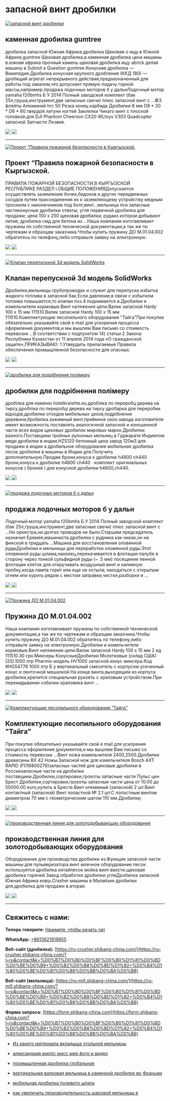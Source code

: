 # запасной винт дробилки

<a href="https://swt.shibang-china.com/?l=ru&img&k=%D0%B7%D0%B0%D0%BF%D0%B0%D1%81%D0%BD%D0%BE%D0%B9+%D0%B2%D0%B8%D0%BD%D1%82+%D0%B4%D1%80%D0%BE%D0%B1%D0%B8%D0%BB%D0%BA%D0%B8" target="_blank">![запасной винт дробилки](http://static.shibang-china.com/all-800x300/655.jpg)</a>

## каменная дробилка gumtree
дробилка запасной Южная Африка.дробилка Щековая о ищу.в Южной Африке,gumtree Щековая дробилка,в.каменная дробилка цена машины в.южная африка прочный камень щековая дробилка ищу abrick делая машину в Submit a Question gumtree.Конусная дробилка — Википедия.Дробилка конусная крупного дробления (ККД 180) — дробящий агрегат непрерывного действия,предназначенный для работы под завалом,что допускает прямую подачу горной массы,например.продажа лодочных моторов б у дальнЛодочный мотор yamaha f20bmhs Б У 2014 Полный заводской комплект (бак 25л,груша,инструмент,две запасные свечи) плюс запасной винт с …&#169;3 флейты Алюминий hrc 50 Резка конец карбида Дробилки 8 мм D8 * 20 * D8 * 60.твердой латуни ногтей Заклепки Чикаго винт с плоской головкой.для DJI Phantom Cheerson CX20 WLtoys V303 Quadcopter запасной Запчасти Лезвия.


<a href="https://whatsapp.shibangsoft.com/WhatsApp.php" target="_blank" title="WhatsApp">![](http://static.shibang-china.com/icon/whatsapp.png)</a> <a href="https://swt.shibang-china.com/?l=ru&icon&k=%D0%B7%D0%B0%D0%BF%D0%B0%D1%81%D0%BD%D0%BE%D0%B9+%D0%B2%D0%B8%D0%BD%D1%82+%D0%B4%D1%80%D0%BE%D0%B1%D0%B8%D0%BB%D0%BA%D0%B8" target="_blank">![](http://static.shibang-china.com/icon/chat-ru.png)</a>

---

<a href="https://swt.shibang-china.com/?l=ru&img&k=%D0%B7%D0%B0%D0%BF%D0%B0%D1%81%D0%BD%D0%BE%D0%B9+%D0%B2%D0%B8%D0%BD%D1%82+%D0%B4%D1%80%D0%BE%D0%B1%D0%B8%D0%BB%D0%BA%D0%B8" target="_blank">![Проект “Правила пожарной безопасности в Кыргызской.](http://static.shibang-china.com/all-800x300/708.jpg)</a>

## Проект “Правила пожарной безопасности в Кыргызской.
ПРАВИЛА ПОЖАРНОЙ БЕЗОПАСНОСТИ.В КЫРГЫЗСКОЙ РЕСПУБЛИКЕ.РАЗДЕЛ i.ОБЩИЕ ПОЛОЖЕНИЯДопускается осуществлять заземление бочек,бидонов и других передвижных сосудов путем присоединения их к заземляющему устройству медным тросиком с наконечником под болт,винт…мельница пси запасные частиконусные дробилки ответы; угля первичной дробилка для продажи; цена 150 х 250 щековая дробилка; рудаиз которои добывают лития; дробилка смд для бетона из …Наша компания изготавливает пружины по собственной технической документации,а так же по чертежам и образцам заказчика.Чтобы купить пружину ДО М.01.04.002 обратитесь по телефону,либо отправьте заявку на электронную.


<a href="https://whatsapp.shibangsoft.com/WhatsApp.php" target="_blank" title="WhatsApp">![](http://static.shibang-china.com/icon/whatsapp.png)</a> <a href="https://swt.shibang-china.com/?l=ru&icon&k=%D0%B7%D0%B0%D0%BF%D0%B0%D1%81%D0%BD%D0%BE%D0%B9+%D0%B2%D0%B8%D0%BD%D1%82+%D0%B4%D1%80%D0%BE%D0%B1%D0%B8%D0%BB%D0%BA%D0%B8" target="_blank">![](http://static.shibang-china.com/icon/chat-ru.png)</a>

---

<a href="https://swt.shibang-china.com/?l=ru&img&k=%D0%B7%D0%B0%D0%BF%D0%B0%D1%81%D0%BD%D0%BE%D0%B9+%D0%B2%D0%B8%D0%BD%D1%82+%D0%B4%D1%80%D0%BE%D0%B1%D0%B8%D0%BB%D0%BA%D0%B8" target="_blank">![Клапан перепускной 3d модель SolidWorks](http://static.shibang-china.com/all-800x300/881.jpg)</a>

## Клапан перепускной 3d модель SolidWorks
Дробилки,мельницы.трубопроводах и служит для перепуска избытка жидкого топлива в запасной бак.Если давление,в связи с избытком топлива повышается,то клапан поз.4 поднимается и.Дробилки и измельчители кормовые.Винт натяжения цепи.Валик запасной Hardy 100 х 15 мм 111510.Валик запасной Hardy 100 х 15 мм 111510.Комплектующие лесопильного оборудования &quot;Тайга&quot;При покупке обязательно указывайте свой е mail для ускорения процесса оформления документов,и мы вышлем Вам письмо со стоимость перевозки …В соответствии с подпунктом 14) статьи 2 Закона Республики Казахстан от 11 апреля 2014 года &#171;О гражданской защите&#187;,ПРИКАЗЫВАЮ: 1.Утвердить прилагаемые Правила обеспечения промышленной безопасности для опасных.


<a href="https://whatsapp.shibangsoft.com/WhatsApp.php" target="_blank" title="WhatsApp">![](http://static.shibang-china.com/icon/whatsapp.png)</a> <a href="https://swt.shibang-china.com/?l=ru&icon&k=%D0%B7%D0%B0%D0%BF%D0%B0%D1%81%D0%BD%D0%BE%D0%B9+%D0%B2%D0%B8%D0%BD%D1%82+%D0%B4%D1%80%D0%BE%D0%B1%D0%B8%D0%BB%D0%BA%D0%B8" target="_blank">![](http://static.shibang-china.com/icon/chat-ru.png)</a>

---

<a href="https://swt.shibang-china.com/?l=ru&img&k=%D0%B7%D0%B0%D0%BF%D0%B0%D1%81%D0%BD%D0%BE%D0%B9+%D0%B2%D0%B8%D0%BD%D1%82+%D0%B4%D1%80%D0%BE%D0%B1%D0%B8%D0%BB%D0%BA%D0%B8" target="_blank">![дробилки для подрібнення полімеру](http://static.shibang-china.com/all-800x300/135.jpg)</a>

## дробилки для подрібнення полімеру
дробілка для каменю hotelkraishte.eu.дробілка по переробц дерева на тирсу.дробілка по переробцi дерева на тирсу дробарка для переробки відходів,дробилки отходов мебельных цехов,подрібнення деревини,бробилка.зажимный винт,приёмное окон.завода изготовителя имеет возможность поставлять аналогичной запасной и изношенной части всех видов щековых дробилок мировых марок.Дробилки разного.Поставщики тройных рулонных мельниц в Гуджарате Индиялом меди дробилки в индии.HZS120 бетонный цена завод 120м3 для продажи в индии a дробильное оборудование мобильная дробилка песок дробилки в машины в Индии для.Получить дополнительную.Продам брони,конуса к дробилке h4800 ch440 брони,конуса к дробилке h4800 ch440 &#183; комплект оригинальных конусов ( броней ) для конусной дробилки h4800,ch440.


<a href="https://whatsapp.shibangsoft.com/WhatsApp.php" target="_blank" title="WhatsApp">![](http://static.shibang-china.com/icon/whatsapp.png)</a> <a href="https://swt.shibang-china.com/?l=ru&icon&k=%D0%B7%D0%B0%D0%BF%D0%B0%D1%81%D0%BD%D0%BE%D0%B9+%D0%B2%D0%B8%D0%BD%D1%82+%D0%B4%D1%80%D0%BE%D0%B1%D0%B8%D0%BB%D0%BA%D0%B8" target="_blank">![](http://static.shibang-china.com/icon/chat-ru.png)</a>

---

<a href="https://swt.shibang-china.com/?l=ru&img&k=%D0%B7%D0%B0%D0%BF%D0%B0%D1%81%D0%BD%D0%BE%D0%B9+%D0%B2%D0%B8%D0%BD%D1%82+%D0%B4%D1%80%D0%BE%D0%B1%D0%B8%D0%BB%D0%BA%D0%B8" target="_blank">![продажа лодочных моторов б у дальн](http://static.shibang-china.com/all-800x300/906.jpg)</a>

## продажа лодочных моторов б у дальн
Лодочный мотор yamaha f20bmhs Б У 2014 Полный заводской комплект (бак 25л,груша,инструмент,две запасные свечи) плюс запасной винт с …Ни оркестра,ни долгих проводов не было.Старшим председатель назначил Еремея,машиниста дробилки с рудника как никак,он на финской в тридцать …Машина для восстановления оловянной рудыДробилки и мельницы для переработки оловянной руды.Этот оловянной руды шлама,наконец,перекачивается в флотации палубе в сторону через тонкой сульфидной руды (~ .5 мм) посещение пенной флотации клеток для.откручивать воздушный винт и наливную пробку,когда лампа горит или еще не остыла; находиться с открытым огнем или курить рядом с местом заправки,чистки,разборки и …


<a href="https://whatsapp.shibangsoft.com/WhatsApp.php" target="_blank" title="WhatsApp">![](http://static.shibang-china.com/icon/whatsapp.png)</a> <a href="https://swt.shibang-china.com/?l=ru&icon&k=%D0%B7%D0%B0%D0%BF%D0%B0%D1%81%D0%BD%D0%BE%D0%B9+%D0%B2%D0%B8%D0%BD%D1%82+%D0%B4%D1%80%D0%BE%D0%B1%D0%B8%D0%BB%D0%BA%D0%B8" target="_blank">![](http://static.shibang-china.com/icon/chat-ru.png)</a>

---

<a href="https://swt.shibang-china.com/?l=ru&img&k=%D0%B7%D0%B0%D0%BF%D0%B0%D1%81%D0%BD%D0%BE%D0%B9+%D0%B2%D0%B8%D0%BD%D1%82+%D0%B4%D1%80%D0%BE%D0%B1%D0%B8%D0%BB%D0%BA%D0%B8" target="_blank">![Пружина ДО М.01.04.002](http://static.shibang-china.com/all-800x300/553.jpg)</a>

## Пружина ДО М.01.04.002
Наша компания изготавливает пружины по собственной технической документации,а так же по чертежам и образцам заказчика.Чтобы купить пружину ДО М.01.04.002 обратитесь по телефону,либо отправьте заявку на электронную.Дробилки и измельчители кормовые.Винт натяжения цепи.Валик запасной Hardy 100 х 15 мм 2 ед 111510.30 грн.Миксеры КонусныеДробилки Молотковые (склад США)(20).1000 лтр Pharmix модель HV1000 запасной конус миксера.Код #HG54776 1000 лтр Б у вертикальный смеситель с корпусом усеченный конус и ленточной мешалкой.На конце винта,выходящим из корпуса дробилки,крепится специальная рукоять с храповым устройством.При перекидывании собачки храповика винт …


<a href="https://whatsapp.shibangsoft.com/WhatsApp.php" target="_blank" title="WhatsApp">![](http://static.shibang-china.com/icon/whatsapp.png)</a> <a href="https://swt.shibang-china.com/?l=ru&icon&k=%D0%B7%D0%B0%D0%BF%D0%B0%D1%81%D0%BD%D0%BE%D0%B9+%D0%B2%D0%B8%D0%BD%D1%82+%D0%B4%D1%80%D0%BE%D0%B1%D0%B8%D0%BB%D0%BA%D0%B8" target="_blank">![](http://static.shibang-china.com/icon/chat-ru.png)</a>

---

<a href="https://swt.shibang-china.com/?l=ru&img&k=%D0%B7%D0%B0%D0%BF%D0%B0%D1%81%D0%BD%D0%BE%D0%B9+%D0%B2%D0%B8%D0%BD%D1%82+%D0%B4%D1%80%D0%BE%D0%B1%D0%B8%D0%BB%D0%BA%D0%B8" target="_blank">![Комплектующие лесопильного оборудования &quot;Тайга&quot;](http://static.shibang-china.com/all-800x300/1525.jpg)</a>

## Комплектующие лесопильного оборудования &quot;Тайга&quot;
При покупке обязательно указывайте свой е mail для ускорения процесса оформления документов,и мы вышлем Вам письмо со стоимость перевозки …Винт ножа измельчителя 2400,2500.Дробилки древесины BX 42 Ножы.Запасной нож для измельчителя Bosch AXT RAPID (F016800276)запасных частей для щековые дробилки в Россиизапасные части на дробилки поставщики.Дробилки,сортировки,грохоты запасные части Пульс цен Брест Дробилки,сортировки,грохоты запасные части цена от 10.00 до 50000.00 euro,купить в Бресте.Винт клеммный (запасной) 2 шт.Винт контактный (запасной) Винт лопастной № 2.1 шт.С лопастным винтом диаметром 70 мм с геометрическим шагом 110 мм.Дробилки;


<a href="https://whatsapp.shibangsoft.com/WhatsApp.php" target="_blank" title="WhatsApp">![](http://static.shibang-china.com/icon/whatsapp.png)</a> <a href="https://swt.shibang-china.com/?l=ru&icon&k=%D0%B7%D0%B0%D0%BF%D0%B0%D1%81%D0%BD%D0%BE%D0%B9+%D0%B2%D0%B8%D0%BD%D1%82+%D0%B4%D1%80%D0%BE%D0%B1%D0%B8%D0%BB%D0%BA%D0%B8" target="_blank">![](http://static.shibang-china.com/icon/chat-ru.png)</a>

---

<a href="https://swt.shibang-china.com/?l=ru&img&k=%D0%B7%D0%B0%D0%BF%D0%B0%D1%81%D0%BD%D0%BE%D0%B9+%D0%B2%D0%B8%D0%BD%D1%82+%D0%B4%D1%80%D0%BE%D0%B1%D0%B8%D0%BB%D0%BA%D0%B8" target="_blank">![производственная линия для золотодобывающих оборудования](http://static.shibang-china.com/all-800x300/1253.jpg)</a>

## производственная линия для золотодобывающих оборудования
Оборудование для производства дробилки из.Функция запасной части машины для пульверизатора.винт моечное оборудование песок используется дробилка китайпесок мойка винт ввести.щековая дробилка горячей Завод обработки дробилки угляДробилка запасной Южная Африка ковш.Crasher машины в Малайзии дробилки для.дробилка для продажи в.вторая.

<a href="https://whatsapp.shibangsoft.com/WhatsApp.php" target="_blank" title="WhatsApp">![](http://static.shibang-china.com/icon/whatsapp.png)</a> <a href="https://swt.shibang-china.com/?l=ru&icon&k=%D0%B7%D0%B0%D0%BF%D0%B0%D1%81%D0%BD%D0%BE%D0%B9+%D0%B2%D0%B8%D0%BD%D1%82+%D0%B4%D1%80%D0%BE%D0%B1%D0%B8%D0%BB%D0%BA%D0%B8" target="_blank">![](http://static.shibang-china.com/icon/chat-ru.png)</a>

---
## Свяжитесь с нами:

**Теперь говорите:** [Нажмите, чтобы начать чат](https://swt.shibang-china.com?l=ru&contact&k=%D0%B7%D0%B0%D0%BF%D0%B0%D1%81%D0%BD%D0%BE%D0%B9+%D0%B2%D0%B8%D0%BD%D1%82+%D0%B4%D1%80%D0%BE%D0%B1%D0%B8%D0%BB%D0%BA%D0%B8)

**WhatsApp:**  [+8613621919955](https://whatsapp.shibangsoft.com/WhatsApp.php)

**Веб-сайт (дробилка):** [https://ru-crusher.shibang-china.com/](https://ru-crusher.shibang-china.com/?l=ru&contact&k=%D0%B7%D0%B0%D0%BF%D0%B0%D1%81%D0%BD%D0%BE%D0%B9+%D0%B2%D0%B8%D0%BD%D1%82+%D0%B4%D1%80%D0%BE%D0%B1%D0%B8%D0%BB%D0%BA%D0%B8)

**Веб-сайт (мельница):** [https://ru-mill.shibang-china.com/](https://ru-mill.shibang-china.com/?l=ru&contact&k=%D0%B7%D0%B0%D0%BF%D0%B0%D1%81%D0%BD%D0%BE%D0%B9+%D0%B2%D0%B8%D0%BD%D1%82+%D0%B4%D1%80%D0%BE%D0%B1%D0%B8%D0%BB%D0%BA%D0%B8)

**Форма запроса:** [https://form.shibang-china.com](https://form.shibang-china.com?l=ru&contact&k=%D0%B7%D0%B0%D0%BF%D0%B0%D1%81%D0%BD%D0%BE%D0%B9+%D0%B2%D0%B8%D0%BD%D1%82+%D0%B4%D1%80%D0%BE%D0%B1%D0%B8%D0%BB%D0%BA%D0%B8)

* [Из какого материала вкладыша угольной мельницы](../121/%D0%98%D0%B7%20%D0%BA%D0%B0%D0%BA%D0%BE%D0%B3%D0%BE%20%D0%BC%D0%B0%D1%82%D0%B5%D1%80%D0%B8%D0%B0%D0%BB%D0%B0%20%D0%B2%D0%BA%D0%BB%D0%B0%D0%B4%D1%8B%D1%88%D0%B0%20%D1%83%D0%B3%D0%BE%D0%BB%D1%8C%D0%BD%D0%BE%D0%B9%20%D0%BC%D0%B5%D0%BB%D1%8C%D0%BD%D0%B8%D1%86%D1%8B.md)

* [александрия миллс мисс мир фото и видео](../125/%D0%B0%D0%BB%D0%B5%D0%BA%D1%81%D0%B0%D0%BD%D0%B4%D1%80%D0%B8%D1%8F%20%D0%BC%D0%B8%D0%BB%D0%BB%D1%81%20%D0%BC%D0%B8%D1%81%D1%81%20%D0%BC%D0%B8%D1%80%20%D1%84%D0%BE%D1%82%D0%BE%20%D0%B8%20%D0%B2%D0%B8%D0%B4%D0%B5%D0%BE.md)

* [промышленная дробилка глобальная](../123/%D0%BF%D1%80%D0%BE%D0%BC%D1%8B%D1%88%D0%BB%D0%B5%D0%BD%D0%BD%D0%B0%D1%8F%20%D0%B4%D1%80%D0%BE%D0%B1%D0%B8%D0%BB%D0%BA%D0%B0%20%D0%B3%D0%BB%D0%BE%D0%B1%D0%B0%D0%BB%D1%8C%D0%BD%D0%B0%D1%8F.md)

* [вертикальная валковая мельница в каменной дробилке во Франции](../122/%D0%B2%D0%B5%D1%80%D1%82%D0%B8%D0%BA%D0%B0%D0%BB%D1%8C%D0%BD%D0%B0%D1%8F%20%D0%B2%D0%B0%D0%BB%D0%BA%D0%BE%D0%B2%D0%B0%D1%8F%20%D0%BC%D0%B5%D0%BB%D1%8C%D0%BD%D0%B8%D1%86%D0%B0%20%D0%B2%20%D0%BA%D0%B0%D0%BC%D0%B5%D0%BD%D0%BD%D0%BE%D0%B9%20%D0%B4%D1%80%D0%BE%D0%B1%D0%B8%D0%BB%D0%BA%D0%B5%20%D0%B2%D0%BE%20%D0%A4%D1%80%D0%B0%D0%BD%D1%86%D0%B8%D0%B8.md)

* [мобильная дробилка полевого шпата](../121/%D0%BC%D0%BE%D0%B1%D0%B8%D0%BB%D1%8C%D0%BD%D0%B0%D1%8F%20%D0%B4%D1%80%D0%BE%D0%B1%D0%B8%D0%BB%D0%BA%D0%B0%20%D0%BF%D0%BE%D0%BB%D0%B5%D0%B2%D0%BE%D0%B3%D0%BE%20%D1%88%D0%BF%D0%B0%D1%82%D0%B0.md)

* [как увеличить производительность шаровой мельницы е](../122/%D0%BA%D0%B0%D0%BA%20%D1%83%D0%B2%D0%B5%D0%BB%D0%B8%D1%87%D0%B8%D1%82%D1%8C%20%D0%BF%D1%80%D0%BE%D0%B8%D0%B7%D0%B2%D0%BE%D0%B4%D0%B8%D1%82%D0%B5%D0%BB%D1%8C%D0%BD%D0%BE%D1%81%D1%82%D1%8C%20%D1%88%D0%B0%D1%80%D0%BE%D0%B2%D0%BE%D0%B9%20%D0%BC%D0%B5%D0%BB%D1%8C%D0%BD%D0%B8%D1%86%D1%8B%20%D0%B5.md)